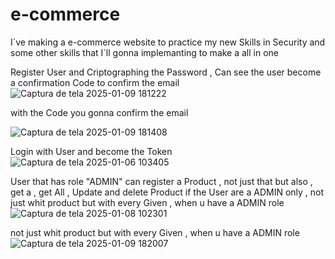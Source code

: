 # e-commerce
I´ve making a e-commerce website to practice my new Skills in Security  and some other skills that I´ll gonna implemanting to make a all in one 



Register User and Criptographing the Password , Can see the user become a confirmation Code to confirm the email 
![Captura de tela 2025-01-09 181222](https://github.com/user-attachments/assets/f8a76c9f-4eb7-4501-b6f1-9f782e52c54c)

with the  Code you gonna confirm the email 

![Captura de tela 2025-01-09 181408](https://github.com/user-attachments/assets/9b243247-5320-4818-9dde-ba1156c10941)



Login with User and become the Token 
![Captura de tela 2025-01-06 103405](https://github.com/user-attachments/assets/ea00b192-6d3f-4f39-8d73-fc5d1ebc838d)



User that has role "ADMIN" can register a Product , not just that but also , get a , get All , Update and delete Product 
if the User are a ADMIN only ,
not just whit product but with every Given , when u have a ADMIN role 
![Captura de tela 2025-01-08 102301](https://github.com/user-attachments/assets/207064b1-cd96-48d9-9a85-408cb4539c7d)

not just whit product but with every Given , when u have a ADMIN role 
![Captura de tela 2025-01-09 182007](https://github.com/user-attachments/assets/b5c62824-c4c0-40e5-b168-6209ba39a6fc)
